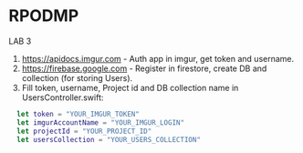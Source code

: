 # RPODMP

LAB 3

  1. https://apidocs.imgur.com -  Auth app in imgur, get token and username.
  2. https://firebase.google.com - Register in firestore, create DB and collection (for storing Users).
  3. Fill token, username, Project id and DB collection name in UsersController.swift:
  
  ```swift
    let token = "YOUR_IMGUR_TOKEN"
    let imgurAccountName = "YOUR_IMGUR_LOGIN"
    let projectId = "YOUR_PROJECT_ID"
    let usersCollection = "YOUR_USERS_COLLECTION"
  ```
